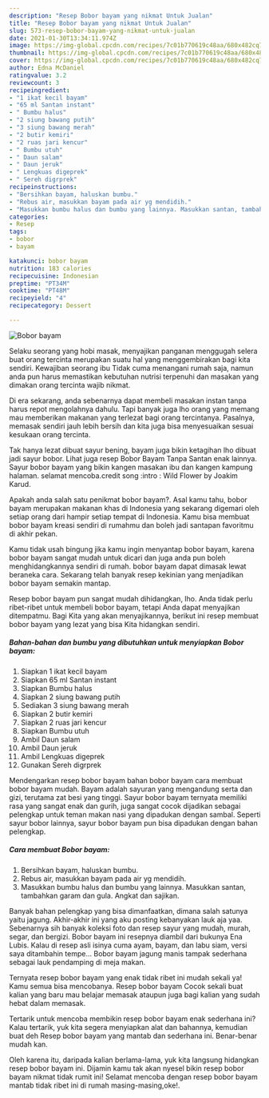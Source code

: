 ```yaml
---
description: "Resep Bobor bayam yang nikmat Untuk Jualan"
title: "Resep Bobor bayam yang nikmat Untuk Jualan"
slug: 573-resep-bobor-bayam-yang-nikmat-untuk-jualan
date: 2021-01-30T13:34:11.974Z
image: https://img-global.cpcdn.com/recipes/7c01b770619c48aa/680x482cq70/bobor-bayam-foto-resep-utama.jpg
thumbnail: https://img-global.cpcdn.com/recipes/7c01b770619c48aa/680x482cq70/bobor-bayam-foto-resep-utama.jpg
cover: https://img-global.cpcdn.com/recipes/7c01b770619c48aa/680x482cq70/bobor-bayam-foto-resep-utama.jpg
author: Edna McDaniel
ratingvalue: 3.2
reviewcount: 3
recipeingredient:
- "1 ikat kecil bayam"
- "65 ml Santan instant"
- " Bumbu halus"
- "2 siung bawang putih"
- "3 siung bawang merah"
- "2 butir kemiri"
- "2 ruas jari kencur"
- " Bumbu utuh"
- " Daun salam"
- " Daun jeruk"
- " Lengkuas digeprek"
- " Sereh digrprek"
recipeinstructions:
- "Bersihkan bayam, haluskan bumbu."
- "Rebus air, masukkan bayam pada air yg mendidih."
- "Masukkan bumbu halus dan bumbu yang lainnya. Masukkan santan, tambahkan garam dan gula. Angkat dan sajikan."
categories:
- Resep
tags:
- bobor
- bayam

katakunci: bobor bayam 
nutrition: 183 calories
recipecuisine: Indonesian
preptime: "PT34M"
cooktime: "PT48M"
recipeyield: "4"
recipecategory: Dessert

---
```



![Bobor bayam](https://img-global.cpcdn.com/recipes/7c01b770619c48aa/680x482cq70/bobor-bayam-foto-resep-utama.jpg)

Selaku seorang yang hobi masak, menyajikan panganan menggugah selera buat orang tercinta merupakan suatu hal yang menggembirakan bagi kita sendiri. Kewajiban seorang ibu Tidak cuma menangani rumah saja, namun anda pun harus memastikan kebutuhan nutrisi terpenuhi dan masakan yang dimakan orang tercinta wajib nikmat.

Di era  sekarang, anda sebenarnya dapat membeli masakan instan tanpa harus repot mengolahnya dahulu. Tapi banyak juga lho orang yang memang mau memberikan makanan yang terlezat bagi orang tercintanya. Pasalnya, memasak sendiri jauh lebih bersih dan kita juga bisa menyesuaikan sesuai kesukaan orang tercinta. 

Tak hanya lezat dibuat sayur bening, bayam juga bikin ketagihan lho dibuat jadi sayur bobor. Lihat juga resep Bobor Bayam Tanpa Santan enak lainnya. Sayur bobor bayam yang bikin kangen masakan ibu dan kangen kampung halaman. selamat mencoba.credit song :intro : Wild Flower by Joakim Karud.

Apakah anda salah satu penikmat bobor bayam?. Asal kamu tahu, bobor bayam merupakan makanan khas di Indonesia yang sekarang digemari oleh setiap orang dari hampir setiap tempat di Indonesia. Kamu bisa membuat bobor bayam kreasi sendiri di rumahmu dan boleh jadi santapan favoritmu di akhir pekan.

Kamu tidak usah bingung jika kamu ingin menyantap bobor bayam, karena bobor bayam sangat mudah untuk dicari dan juga anda pun boleh menghidangkannya sendiri di rumah. bobor bayam dapat dimasak lewat beraneka cara. Sekarang telah banyak resep kekinian yang menjadikan bobor bayam semakin mantap.

Resep bobor bayam pun sangat mudah dihidangkan, lho. Anda tidak perlu ribet-ribet untuk membeli bobor bayam, tetapi Anda dapat menyajikan ditempatmu. Bagi Kita yang akan menyajikannya, berikut ini resep membuat bobor bayam yang lezat yang bisa Kita hidangkan sendiri.

<!--inarticleads1-->

##### Bahan-bahan dan bumbu yang dibutuhkan untuk menyiapkan Bobor bayam:

1. Siapkan 1 ikat kecil bayam
1. Siapkan 65 ml Santan instant
1. Siapkan  Bumbu halus
1. Siapkan 2 siung bawang putih
1. Sediakan 3 siung bawang merah
1. Siapkan 2 butir kemiri
1. Siapkan 2 ruas jari kencur
1. Siapkan  Bumbu utuh
1. Ambil  Daun salam
1. Ambil  Daun jeruk
1. Ambil  Lengkuas digeprek
1. Gunakan  Sereh digrprek


Mendengarkan resep bobor bayam bahan bobor bayam cara membuat bobor bayam mudah. Bayam adalah sayuran yang mengandung serta dan gizi, terutama zat besi yang tinggi. Sayur bobor bayam ternyata memiliki rasa yang sangat enak dan gurih, juga sangat cocok dijadikan sebagai pelengkap untuk teman makan nasi yang dipadukan dengan sambal. Seperti sayur bobor lainnya, sayur bobor bayam pun bisa dipadukan dengan bahan pelengkap. 

<!--inarticleads2-->

##### Cara membuat Bobor bayam:

1. Bersihkan bayam, haluskan bumbu.
1. Rebus air, masukkan bayam pada air yg mendidih.
1. Masukkan bumbu halus dan bumbu yang lainnya. Masukkan santan, tambahkan garam dan gula. Angkat dan sajikan.


Banyak bahan pelengkap yang bisa dimanfaatkan, dimana salah satunya yaitu jagung. Akhir-akhir ini yang aku posting kebanyakan lauk aja yaa. Sebenarnya sih banyak koleksi foto dan resep sayur yang mudah, murah, segar, dan bergizi. Bobor bayam ini resepnya diambil dari bukunya Ena Lubis. Kalau di resep asli isinya cuma ayam, bayam, dan labu siam, versi saya ditambahin tempe… Bobor bayam jagung manis tampak sederhana sebagai lauk pendamping di meja makan. 

Ternyata resep bobor bayam yang enak tidak ribet ini mudah sekali ya! Kamu semua bisa mencobanya. Resep bobor bayam Cocok sekali buat kalian yang baru mau belajar memasak ataupun juga bagi kalian yang sudah hebat dalam memasak.

Tertarik untuk mencoba membikin resep bobor bayam enak sederhana ini? Kalau tertarik, yuk kita segera menyiapkan alat dan bahannya, kemudian buat deh Resep bobor bayam yang mantab dan sederhana ini. Benar-benar mudah kan. 

Oleh karena itu, daripada kalian berlama-lama, yuk kita langsung hidangkan resep bobor bayam ini. Dijamin kamu tak akan nyesel bikin resep bobor bayam nikmat tidak rumit ini! Selamat mencoba dengan resep bobor bayam mantab tidak ribet ini di rumah masing-masing,oke!.

